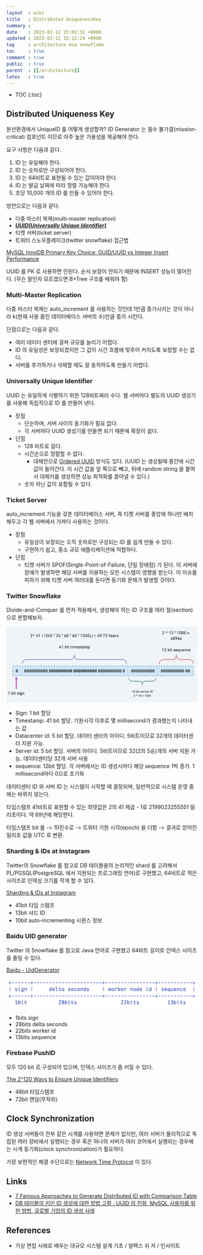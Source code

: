 ```yaml
---
layout  : wiki
title   : Distributed UniquenessKey
summary : 
date    : 2023-03-12 15:02:32 +0900
updated : 2023-03-12 15:12:24 +0900
tag     : architecture msa snowflake
toc     : true
comment : true
public  : true
parent  : [[/architecture]]
latex   : true
---
```

* TOC
{:toc}

## Distributed Uniqueness Key

분산환경에서 UniqueID 를 어떻게 생성할까? ID Generator 는 필수 불가결(mission-critical) 컴포넌트 이므로 아주 높은 가용성을 제공해야 한다.

요구 사항은 다음과 같다.

1. ID 는 유일해야 한다.
2. ID 는 숫자로만 구성되어야 한다.
3. ID 는 64비트로 표현될 수 있는 값이어야 한다.
4. ID 는 발급 날짜에 따라 정렬 가능해야 한다.
5. 초당 10,000 개의 ID 를 만들 수 있어야 한다.

방안으로는 다음과 같다.

- 다중 마스터 복제(multi-master replication)
- ___[UUID(Universally Unique Identifier)](https://ntietz.com/blog/til-uses-for-the-different-uuid-versions/)___
- 티켓 서버(ticket server)
- 트위터 스노우플레이크(twitter snowflake) 접근법

[MySQL InnoDB Primary Key Choice: GUID/UUID vs Integer Insert Performance](https://kccoder.com/mysql/uuid-vs-int-insert-performance/)

UUID 를 PK 로 사용하면 안된다. 순서 보장이 안되기 때문에 INSERT 성능이 떨어진다. (무슨 말인지 모르겠으면 B+Tree 구조를 배워야 함)

### Multi-Master Replication

다중 마스터 복제는 auto_increment 를 사용하는 것인데 1만큼 증가시키는 것이 아니라 k(현재 사용 중인 데이터베이스 서버의 수)만큼 증가 시킨다.

단점으로는 다음과 같다.
- 여러 데이터 센터에 걸쳐 규모를 늘리기 어렵다.
- ID 의 유일성은 보장되겠지만 그 값이 시간 흐름에 맞추어 커지도록 보장할 수는 없다.
- 서버를 추가하거나 삭제할 때도 잘 동작하도록 만들기 어렵다.

### Universally Unique Identifier

UUID 는 유일하게 식별하기 위한 128비트짜리 수다. 웹 서버마다 별도의 UUID 생성기를 사용해 독립적으로 ID 를 만들어 낸다.

- 장점
    - 단순하며, 서버 사이의 동기화가 필요 없다.
    - 각 서버마다 UUID 생성기를 만들면 되기 때문에 확장이 쉽다.
- 단점
    - 128 비트로 길다.
    - 시간순으로 정렬할 수 없다.
        - 대체안으로 [Ordered UUID](https://baekjungho.github.io/wiki/database/database-surrogatekey/#ordered-uuid) 방식도 있다. (UUID 는 생성될때 중간에 시간 값이 들어간다. 이 시간 값을 앞 쪽으로 빼고, 뒤에 random string 을 붙여서 대체키를 생성하면 성능 최적화를 끌어낼 수 있다.)
    - 숫자 아닌 값이 포함될 수 있다.

### Ticket Server

auto_increment 기능을 갖춘 데이터베이스 서버, 즉 티켓 서버를 중앙에 하나만 배치해두고 각 웹 서버에서 가져다 사용하는 것이다.

- 장점
    - 유일성이 보장되는 오직 숫자로만 구성되는 ID 를 쉽게 만들 수 있다.
    - 구현하기 쉽고, 중소 규모 애플리케이션에 적합하다.
- 단점
    - 티켓 서버가 SPOF(Single-Point-of-Failure, 단일 장애점) 가 된다. 이 서버에 장애가 발생하면 해당 서버를 이용하는 모든 시스템이 영향을 받는다. 이 이슈를 피하기 위해 티켓 서버 여러대를 둔다면 동기화 문제가 발생할 것이다.

### Twitter Snowflake

Divide-and-Conquer 를 먼저 적용해서, 생성해야 하는 ID 구조를 여러 절(section)으로 분할해보자.

![](/resource/wiki/architecture-distributed-pk/snowflake.png)

- Sign: 1 bit 할당
- Timestamp: 41 bit 할당. 기원시각 이후로 몇 millisecond가 경과했는지 나타내는 값
- Datacenter id: 5 bit 할당. 데이터 센터의 아이디. 5비트이므로 32개의 데이터센터 지원 가능.
- Server id: 5 bit 할당. 서버의 아이디. 5비트이므로 32(2의 5승)개의 서버 지원 가능. 데이터센터당 32개 서버 사용
- sequence: 12bit 할당. 각 서버에서는 ID 생성시마다 해당 sequence 1씩 증가. 1 millisecond마다 0으로 초기화

데이터센터 ID 와 서버 ID 는 시스템이 시작할 때 결정되며, 일반적으로 시스템 운영 중에는 바뀌지 않는다.

타임스탬프 41비트로 표현할 수 있는 최댓값은 2의 41 제곱 - 1로 2199023255551 밀리초이다. 약 69년에 해당한다.

타임스탬프 bit 를 -> 10진수로 -> 트위터 기원 시각(epoch) 을 더함 -> 결과로 얻어진 밀리초 값을 UTC 로 변환.

### Sharding & IDs at Instagram

Twitter의 Snowflake 를 참고로 DB 테이블을의 논리적인 shard 를 고려해서 PL/PGSQL(PostgreSQL 에서 지원되는 프로그래밍 언어)로 구현했고, 64비트로 작은 사이즈로 인덱싱 크기를 작게 할 수 있다.

[Sharding & IDs at Instagram](https://instagram-engineering.com/sharding-ids-at-instagram-1cf5a71e5a5c)

- 41bit 타임 스탬프
- 13bit 샤드 ID
- 10bit auto-incrementing 시퀀스 정보

### Baidu UID generator

Twitter 의 Snowflake 를 참고로 Java 언어로 구현했고 64비트 길이로 인덱스 사이즈를 줄일 수 있다.

[Baidu - UidGenerator](https://github.com/baidu/uid-generator)

![](/resource/wiki/architecture-distributed-pk/baidu.png)

- 1bits sign
- 28bits delta seconds
- 22bits worker id
- 13bits sequence

### Firebase PushID

모두 120 bit 로 구성되어 있으며, 인덱스 사이즈가 좀 커질 수 있다.

[The 2^120 Ways to Ensure Unique Identifiers](https://firebase.blog/posts/2015/02/the-2120-ways-to-ensure-unique_68)

- 48bit 타임스탬프
- 72bit 랜덤(무작위)

## Clock Synchronization

ID 생성 서버들이 전부 같은 시계를 사용하면 문제가 없지만, 여러 서버가 물리적으로 독립된 여러 장비에서 실행되는 경우 혹은 하나의 서버가 여러 코어에서 실행되는 경우에는 시계 동기화(clock synchronization)가 필요하다.

가장 보편적인 해결 수단으로는 [Network Time Protocol](https://en.wikipedia.org/wiki/Network_Time_Protocol) 이 있다.

## Links

- [7 Famous Approaches to Generate Distributed ID with Comparison Table](https://blog.devgenius.io/7-famous-approaches-to-generate-distributed-id-with-comparison-table-af89afe4601f)
- [DB 테이블의 키인 ID 생성에 대한 방법 고찰 : UUID 의 진화, MySQL 사용자를 위한 방법, 글로벌 기업의 ID 생성 사례](https://www.mimul.com/blog/id-generation-in-mysql/)

## References

- 가상 면접 사례로 배우는 대규모 시스템 설계 기초 / 알렉스 쉬 저 / 인사이트